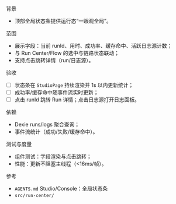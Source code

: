 背景

- 顶部全局状态条提供运行态“一眼观全局”。

范围

- 展示字段：当前 runId、用时、成功率、缓存命中、活跃日志源计数；
- 与 Run Center/Flow 的选中与链路状态联动；
- 支持点击跳转详情（run/日志源）。

验收

- [ ] 状态条在 `StudioPage` 持续渲染并 1s 以内更新统计；
- [ ] 成功率/缓存命中随事件流实时更新；
- [ ] 点击 runId 跳转 Run 详情；点击日志源打开日志面板。

依赖

- Dexie runs/logs 聚合查询；
- 事件流统计（成功/失败/缓存命中）。

测试与度量

- 组件测试：字段渲染与点击跳转；
- 性能：更新不阻塞主线程（<16ms/帧）。

参考

- `AGENTS.md` Studio/Console：全局状态条
- `src/run-center/`
